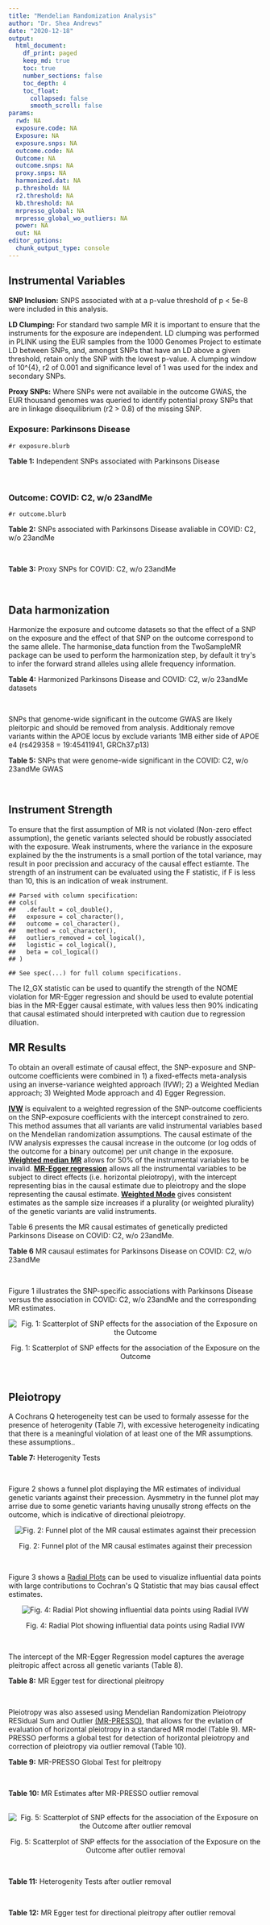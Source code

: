 ```yaml
---
title: "Mendelian Randomization Analysis"
author: "Dr. Shea Andrews"
date: "2020-12-18"
output:
  html_document:
    df_print: paged
    keep_md: true
    toc: true
    number_sections: false
    toc_depth: 4
    toc_float:
      collapsed: false
      smooth_scroll: false
params:
  rwd: NA
  exposure.code: NA
  Exposure: NA
  exposure.snps: NA
  outcome.code: NA
  Outcome: NA
  outcome.snps: NA
  proxy.snps: NA
  harmonized.dat: NA
  p.threshold: NA
  r2.threshold: NA
  kb.threshold: NA
  mrpresso_global: NA
  mrpresso_global_wo_outliers: NA
  power: NA
  out: NA
editor_options:
  chunk_output_type: console
---
```







## Instrumental Variables
**SNP Inclusion:** SNPS associated with at a p-value threshold of p < 5e-8 were included in this analysis.
<br>

**LD Clumping:** For standard two sample MR it is important to ensure that the instruments for the exposure are independent. LD clumping was performed in PLINK using the EUR samples from the 1000 Genomes Project to estimate LD between SNPs, and, amongst SNPs that have an LD above a given threshold, retain only the SNP with the lowest p-value. A clumping window of 10^{4}, r2 of 0.001 and significance level of 1 was used for the index and secondary SNPs.
<br>

**Proxy SNPs:** Where SNPs were not available in the outcome GWAS, the EUR thousand genomes was queried to identify potential proxy SNPs that are in linkage disequilibrium (r2 > 0.8) of the missing SNP.
<br>

### Exposure: Parkinsons Disease
`#r exposure.blurb`
<br>

**Table 1:** Independent SNPs associated with Parkinsons Disease
<div data-pagedtable="false">
  <script data-pagedtable-source type="application/json">
{"columns":[{"label":["SNP"],"name":[1],"type":["chr"],"align":["left"]},{"label":["CHROM"],"name":[2],"type":["dbl"],"align":["right"]},{"label":["POS"],"name":[3],"type":["dbl"],"align":["right"]},{"label":["REF"],"name":[4],"type":["chr"],"align":["left"]},{"label":["ALT"],"name":[5],"type":["chr"],"align":["left"]},{"label":["AF"],"name":[6],"type":["dbl"],"align":["right"]},{"label":["BETA"],"name":[7],"type":["dbl"],"align":["right"]},{"label":["SE"],"name":[8],"type":["dbl"],"align":["right"]},{"label":["Z"],"name":[9],"type":["dbl"],"align":["right"]},{"label":["P"],"name":[10],"type":["dbl"],"align":["right"]},{"label":["N"],"name":[11],"type":["dbl"],"align":["right"]},{"label":["TRAIT"],"name":[12],"type":["chr"],"align":["left"]}],"data":[{"1":"rs35749011","2":"1","3":"155135036","4":"G","5":"A","6":"0.0191","7":"0.7508","8":"0.0659","9":"11.393020","10":"5.022e-30","11":"482730","12":"parkinsons_disease"},{"1":"rs823106","2":"1","3":"205656453","4":"G","5":"C","6":"0.8488","7":"-0.1492","8":"0.0239","9":"-6.242678","10":"4.100e-10","11":"482730","12":"parkinsons_disease"},{"1":"rs4488803","2":"3","3":"58218352","4":"G","5":"A","6":"0.3746","7":"-0.1136","8":"0.0199","9":"-5.708543","10":"1.076e-08","11":"482730","12":"parkinsons_disease"},{"1":"rs34311866","2":"4","3":"951947","4":"T","5":"C","6":"0.1958","7":"0.2272","8":"0.0231","9":"9.835500","10":"7.974e-23","11":"482730","12":"parkinsons_disease"},{"1":"rs4698412","2":"4","3":"15737348","4":"G","5":"A","6":"0.5530","7":"0.1258","8":"0.0168","9":"7.488095","10":"7.049e-14","11":"482730","12":"parkinsons_disease"},{"1":"rs7695720","2":"4","3":"77183300","4":"A","5":"C","6":"0.2091","7":"-0.1255","8":"0.0208","9":"-6.033650","10":"1.528e-09","11":"482730","12":"parkinsons_disease"},{"1":"rs356203","2":"4","3":"90666041","4":"C","5":"T","6":"0.6169","7":"-0.2398","8":"0.0178","9":"-13.471910","10":"3.007e-41","11":"482730","12":"parkinsons_disease"},{"1":"rs75646569","2":"5","3":"60345424","4":"T","5":"G","6":"0.1117","7":"0.1916","8":"0.0266","9":"7.203010","10":"5.618e-13","11":"482730","12":"parkinsons_disease"},{"1":"rs35265698","2":"6","3":"32561334","4":"C","5":"G","6":"0.1547","7":"-0.2000","8":"0.0303","9":"-6.600660","10":"3.927e-11","11":"480593","12":"parkinsons_disease"},{"1":"rs858295","2":"7","3":"23245569","4":"A","5":"G","6":"0.3947","7":"-0.1039","8":"0.0176","9":"-5.903410","10":"3.831e-09","11":"482730","12":"parkinsons_disease"},{"1":"rs620490","2":"8","3":"16697579","4":"T","5":"G","6":"0.2762","7":"-0.1174","8":"0.0190","9":"-6.178950","10":"6.456e-10","11":"482730","12":"parkinsons_disease"},{"1":"rs144814361","2":"10","3":"121410917","4":"C","5":"T","6":"0.0174","7":"0.4411","8":"0.0680","9":"6.486765","10":"9.065e-11","11":"482730","12":"parkinsons_disease"},{"1":"rs75505347","2":"12","3":"40885549","4":"C","5":"T","6":"0.0195","7":"0.3917","8":"0.0674","9":"5.811573","10":"6.117e-09","11":"482730","12":"parkinsons_disease"},{"1":"rs10847864","2":"12","3":"123326598","4":"G","5":"T","6":"0.3625","7":"0.1274","8":"0.0179","9":"7.117318","10":"9.812e-13","11":"482730","12":"parkinsons_disease"},{"1":"rs4774417","2":"15","3":"61993702","4":"G","5":"A","6":"0.7397","7":"0.1052","8":"0.0192","9":"5.479167","10":"4.626e-08","11":"482730","12":"parkinsons_disease"},{"1":"rs12934900","2":"16","3":"30923602","4":"A","5":"T","6":"0.6571","7":"0.1215","8":"0.0184","9":"6.603260","10":"4.331e-11","11":"482730","12":"parkinsons_disease"},{"1":"rs4566208","2":"17","3":"16010920","4":"A","5":"G","6":"0.5659","7":"-0.0957","8":"0.0174","9":"-5.500000","10":"3.884e-08","11":"482730","12":"parkinsons_disease"},{"1":"rs58879558","2":"17","3":"44095467","4":"T","5":"C","6":"0.2229","7":"-0.2383","8":"0.0250","9":"-9.532000","10":"1.363e-21","11":"482730","12":"parkinsons_disease"},{"1":"rs4588066","2":"18","3":"40672964","4":"G","5":"A","6":"0.3260","7":"0.1046","8":"0.0178","9":"5.876404","10":"4.453e-09","11":"482730","12":"parkinsons_disease"}],"options":{"columns":{"min":{},"max":[10]},"rows":{"min":[10],"max":[10]},"pages":{}}}
  </script>
</div>
<br>

### Outcome: COVID: C2, w/o 23andMe
`#r outcome.blurb`
<br>

**Table 2:** SNPs associated with Parkinsons Disease avaliable in COVID: C2, w/o 23andMe
<div data-pagedtable="false">
  <script data-pagedtable-source type="application/json">
{"columns":[{"label":["SNP"],"name":[1],"type":["chr"],"align":["left"]},{"label":["CHROM"],"name":[2],"type":["dbl"],"align":["right"]},{"label":["POS"],"name":[3],"type":["dbl"],"align":["right"]},{"label":["REF"],"name":[4],"type":["chr"],"align":["left"]},{"label":["ALT"],"name":[5],"type":["chr"],"align":["left"]},{"label":["AF"],"name":[6],"type":["dbl"],"align":["right"]},{"label":["BETA"],"name":[7],"type":["dbl"],"align":["right"]},{"label":["SE"],"name":[8],"type":["dbl"],"align":["right"]},{"label":["Z"],"name":[9],"type":["dbl"],"align":["right"]},{"label":["P"],"name":[10],"type":["dbl"],"align":["right"]},{"label":["N"],"name":[11],"type":["dbl"],"align":["right"]},{"label":["TRAIT"],"name":[12],"type":["chr"],"align":["left"]}],"data":[{"1":"rs35749011","2":"1","3":"155135036","4":"G","5":"A","6":"0.02146","7":"0.0032571","8":"0.065517","9":"0.04971381","10":"0.9604000","11":"1049901","12":"covid_vs._population__eur_w/o_23andMe"},{"1":"rs823106","2":"1","3":"205656453","4":"G","5":"C","6":"0.86830","7":"0.0016756","8":"0.021096","9":"0.07942738","10":"0.9367000","11":"1293091","12":"covid_vs._population__eur_w/o_23andMe"},{"1":"rs4488803","2":"3","3":"58218352","4":"G","5":"A","6":"0.41070","7":"-0.0096150","8":"0.015546","9":"-0.61848707","10":"0.5363000","11":"1288954","12":"covid_vs._population__eur_w/o_23andMe"},{"1":"rs34311866","2":"4","3":"951947","4":"T","5":"C","6":"0.19650","7":"0.0116500","8":"0.018136","9":"0.64236877","10":"0.5206000","11":"1298710","12":"covid_vs._population__eur_w/o_23andMe"},{"1":"rs4698412","2":"4","3":"15737348","4":"G","5":"A","6":"0.55600","7":"-0.0126280","8":"0.014332","9":"-0.88110522","10":"0.3782000","11":"1298710","12":"covid_vs._population__eur_w/o_23andMe"},{"1":"rs7695720","2":"4","3":"77183300","4":"A","5":"C","6":"0.21390","7":"-0.0151080","8":"0.018846","9":"-0.80165552","10":"0.4228000","11":"1287990","12":"covid_vs._population__eur_w/o_23andMe"},{"1":"rs356203","2":"4","3":"90666041","4":"C","5":"T","6":"0.63490","7":"0.0171870","8":"0.014949","9":"1.14970901","10":"0.2503000","11":"1298346","12":"covid_vs._population__eur_w/o_23andMe"},{"1":"rs75646569","2":"5","3":"60345424","4":"T","5":"G","6":"0.10850","7":"-0.0186090","8":"0.023736","9":"-0.78399899","10":"0.4330000","11":"1298710","12":"covid_vs._population__eur_w/o_23andMe"},{"1":"rs35265698","2":"6","3":"32561334","4":"C","5":"G","6":"0.18160","7":"-0.0764840","8":"0.020159","9":"-3.79403740","10":"0.0001483","11":"1160125","12":"covid_vs._population__eur_w/o_23andMe"},{"1":"rs858295","2":"7","3":"23245569","4":"A","5":"G","6":"0.38950","7":"0.0133020","8":"0.014616","9":"0.91009852","10":"0.3628000","11":"1299010","12":"covid_vs._population__eur_w/o_23andMe"},{"1":"rs620490","2":"8","3":"16697579","4":"T","5":"G","6":"0.29720","7":"-0.0117450","8":"0.015989","9":"-0.73456752","10":"0.4626000","11":"1298046","12":"covid_vs._population__eur_w/o_23andMe"},{"1":"rs144814361","2":"10","3":"121410917","4":"C","5":"T","6":"0.02357","7":"0.1066900","8":"0.062635","9":"1.70336074","10":"0.0885200","11":"1287990","12":"covid_vs._population__eur_w/o_23andMe"},{"1":"rs75505347","2":"12","3":"40885549","4":"C","5":"T","6":"0.02478","7":"-0.0157580","8":"0.055288","9":"-0.28501664","10":"0.7756000","11":"1292427","12":"covid_vs._population__eur_w/o_23andMe"},{"1":"rs10847864","2":"12","3":"123326598","4":"G","5":"T","6":"0.34620","7":"-0.0215330","8":"0.018936","9":"-1.13714618","10":"0.2555000","11":"998982","12":"covid_vs._population__eur_w/o_23andMe"},{"1":"rs4774417","2":"15","3":"61993702","4":"G","5":"A","6":"0.70450","7":"0.0098127","8":"0.018392","9":"0.53353088","10":"0.5937000","11":"1279533","12":"covid_vs._population__eur_w/o_23andMe"},{"1":"rs12934900","2":"16","3":"30923602","4":"A","5":"T","6":"0.63490","7":"-0.0027984","8":"0.015855","9":"-0.17649953","10":"0.8599000","11":"1288954","12":"covid_vs._population__eur_w/o_23andMe"},{"1":"rs4566208","2":"17","3":"16010920","4":"A","5":"G","6":"0.55440","7":"0.0045537","8":"0.015522","9":"0.29337070","10":"0.7692000","11":"1289890","12":"covid_vs._population__eur_w/o_23andMe"},{"1":"rs58879558","2":"17","3":"44095467","4":"T","5":"C","6":"0.21420","7":"-0.0607460","8":"0.017555","9":"-3.46032469","10":"0.0005394","11":"1059999","12":"covid_vs._population__eur_w/o_23andMe"},{"1":"rs4588066","2":"18","3":"40672964","4":"G","5":"A","6":"0.33780","7":"0.0056009","8":"0.015330","9":"0.36535551","10":"0.7148000","11":"1298710","12":"covid_vs._population__eur_w/o_23andMe"}],"options":{"columns":{"min":{},"max":[10]},"rows":{"min":[10],"max":[10]},"pages":{}}}
  </script>
</div>
<br>

**Table 3:** Proxy SNPs for COVID: C2, w/o 23andMe
<div data-pagedtable="false">
  <script data-pagedtable-source type="application/json">
{"columns":[{"label":["proxy.outcome"],"name":[1],"type":["lgl"],"align":["right"]},{"label":["target_snp"],"name":[2],"type":["lgl"],"align":["right"]},{"label":["proxy_snp"],"name":[3],"type":["lgl"],"align":["right"]},{"label":["ld.r2"],"name":[4],"type":["lgl"],"align":["right"]},{"label":["Dprime"],"name":[5],"type":["lgl"],"align":["right"]},{"label":["ref.proxy"],"name":[6],"type":["lgl"],"align":["right"]},{"label":["alt.proxy"],"name":[7],"type":["lgl"],"align":["right"]},{"label":["CHROM"],"name":[8],"type":["lgl"],"align":["right"]},{"label":["POS"],"name":[9],"type":["lgl"],"align":["right"]},{"label":["ALT.proxy"],"name":[10],"type":["lgl"],"align":["right"]},{"label":["REF.proxy"],"name":[11],"type":["lgl"],"align":["right"]},{"label":["AF"],"name":[12],"type":["lgl"],"align":["right"]},{"label":["BETA"],"name":[13],"type":["lgl"],"align":["right"]},{"label":["SE"],"name":[14],"type":["lgl"],"align":["right"]},{"label":["P"],"name":[15],"type":["lgl"],"align":["right"]},{"label":["N"],"name":[16],"type":["lgl"],"align":["right"]},{"label":["ref"],"name":[17],"type":["lgl"],"align":["right"]},{"label":["alt"],"name":[18],"type":["lgl"],"align":["right"]},{"label":["ALT"],"name":[19],"type":["lgl"],"align":["right"]},{"label":["REF"],"name":[20],"type":["lgl"],"align":["right"]},{"label":["PHASE"],"name":[21],"type":["lgl"],"align":["right"]}],"data":[{"1":"NA","2":"NA","3":"NA","4":"NA","5":"NA","6":"NA","7":"NA","8":"NA","9":"NA","10":"NA","11":"NA","12":"NA","13":"NA","14":"NA","15":"NA","16":"NA","17":"NA","18":"NA","19":"NA","20":"NA","21":"NA"}],"options":{"columns":{"min":{},"max":[10]},"rows":{"min":[10],"max":[10]},"pages":{}}}
  </script>
</div>
<br>

## Data harmonization
Harmonize the exposure and outcome datasets so that the effect of a SNP on the exposure and the effect of that SNP on the outcome correspond to the same allele. The harmonise_data function from the TwoSampleMR package can be used to perform the harmonization step, by default it try's to infer the forward strand alleles using allele frequency information.
<br>

**Table 4:** Harmonized Parkinsons Disease and COVID: C2, w/o 23andMe datasets
<div data-pagedtable="false">
  <script data-pagedtable-source type="application/json">
{"columns":[{"label":["SNP"],"name":[1],"type":["chr"],"align":["left"]},{"label":["effect_allele.exposure"],"name":[2],"type":["chr"],"align":["left"]},{"label":["other_allele.exposure"],"name":[3],"type":["chr"],"align":["left"]},{"label":["effect_allele.outcome"],"name":[4],"type":["chr"],"align":["left"]},{"label":["other_allele.outcome"],"name":[5],"type":["chr"],"align":["left"]},{"label":["beta.exposure"],"name":[6],"type":["dbl"],"align":["right"]},{"label":["beta.outcome"],"name":[7],"type":["dbl"],"align":["right"]},{"label":["eaf.exposure"],"name":[8],"type":["dbl"],"align":["right"]},{"label":["eaf.outcome"],"name":[9],"type":["dbl"],"align":["right"]},{"label":["remove"],"name":[10],"type":["lgl"],"align":["right"]},{"label":["palindromic"],"name":[11],"type":["lgl"],"align":["right"]},{"label":["ambiguous"],"name":[12],"type":["lgl"],"align":["right"]},{"label":["id.outcome"],"name":[13],"type":["chr"],"align":["left"]},{"label":["chr.outcome"],"name":[14],"type":["dbl"],"align":["right"]},{"label":["pos.outcome"],"name":[15],"type":["dbl"],"align":["right"]},{"label":["se.outcome"],"name":[16],"type":["dbl"],"align":["right"]},{"label":["z.outcome"],"name":[17],"type":["dbl"],"align":["right"]},{"label":["pval.outcome"],"name":[18],"type":["dbl"],"align":["right"]},{"label":["samplesize.outcome"],"name":[19],"type":["dbl"],"align":["right"]},{"label":["outcome"],"name":[20],"type":["chr"],"align":["left"]},{"label":["mr_keep.outcome"],"name":[21],"type":["lgl"],"align":["right"]},{"label":["pval_origin.outcome"],"name":[22],"type":["chr"],"align":["left"]},{"label":["chr.exposure"],"name":[23],"type":["dbl"],"align":["right"]},{"label":["pos.exposure"],"name":[24],"type":["dbl"],"align":["right"]},{"label":["se.exposure"],"name":[25],"type":["dbl"],"align":["right"]},{"label":["z.exposure"],"name":[26],"type":["dbl"],"align":["right"]},{"label":["pval.exposure"],"name":[27],"type":["dbl"],"align":["right"]},{"label":["samplesize.exposure"],"name":[28],"type":["dbl"],"align":["right"]},{"label":["exposure"],"name":[29],"type":["chr"],"align":["left"]},{"label":["mr_keep.exposure"],"name":[30],"type":["lgl"],"align":["right"]},{"label":["pval_origin.exposure"],"name":[31],"type":["chr"],"align":["left"]},{"label":["id.exposure"],"name":[32],"type":["chr"],"align":["left"]},{"label":["action"],"name":[33],"type":["dbl"],"align":["right"]},{"label":["mr_keep"],"name":[34],"type":["lgl"],"align":["right"]},{"label":["pt"],"name":[35],"type":["dbl"],"align":["right"]},{"label":["pleitropy_keep"],"name":[36],"type":["lgl"],"align":["right"]},{"label":["mrpresso_RSSobs"],"name":[37],"type":["dbl"],"align":["right"]},{"label":["mrpresso_pval"],"name":[38],"type":["dbl"],"align":["right"]},{"label":["mrpresso_keep"],"name":[39],"type":["lgl"],"align":["right"]}],"data":[{"1":"rs10847864","2":"T","3":"G","4":"T","5":"G","6":"0.1274","7":"-0.0215330","8":"0.3625","9":"0.34620","10":"FALSE","11":"FALSE","12":"FALSE","13":"nVpEAG","14":"12","15":"123326598","16":"0.018936","17":"-1.13714618","18":"0.2555000","19":"998982","20":"covidhgi2020anaC2v4eur","21":"TRUE","22":"reported","23":"12","24":"123326598","25":"0.0179","26":"7.117318","27":"9.812e-13","28":"482730","29":"Nalls2019pd","30":"TRUE","31":"reported","32":"ScHQ70","33":"2","34":"TRUE","35":"5e-08","36":"TRUE","37":"8.091444e-04","38":"1.0000","39":"TRUE"},{"1":"rs12934900","2":"T","3":"A","4":"T","5":"A","6":"0.1215","7":"-0.0027984","8":"0.6571","9":"0.63490","10":"FALSE","11":"TRUE","12":"FALSE","13":"nVpEAG","14":"16","15":"30923602","16":"0.015855","17":"-0.17649953","18":"0.8599000","19":"1288954","20":"covidhgi2020anaC2v4eur","21":"TRUE","22":"reported","23":"16","24":"30923602","25":"0.0184","26":"6.603260","27":"4.331e-11","28":"482730","29":"Nalls2019pd","30":"TRUE","31":"reported","32":"ScHQ70","33":"2","34":"TRUE","35":"5e-08","36":"TRUE","37":"7.983788e-05","38":"1.0000","39":"TRUE"},{"1":"rs144814361","2":"T","3":"C","4":"T","5":"C","6":"0.4411","7":"0.1066900","8":"0.0174","9":"0.02357","10":"FALSE","11":"FALSE","12":"FALSE","13":"nVpEAG","14":"10","15":"121410917","16":"0.062635","17":"1.70336074","18":"0.0885200","19":"1287990","20":"covidhgi2020anaC2v4eur","21":"TRUE","22":"reported","23":"10","24":"121410917","25":"0.0680","26":"6.486765","27":"9.065e-11","28":"482730","29":"Nalls2019pd","30":"TRUE","31":"reported","32":"ScHQ70","33":"2","34":"TRUE","35":"5e-08","36":"TRUE","37":"7.830015e-03","38":"1.0000","39":"TRUE"},{"1":"rs34311866","2":"C","3":"T","4":"C","5":"T","6":"0.2272","7":"0.0116500","8":"0.1958","9":"0.19650","10":"FALSE","11":"FALSE","12":"FALSE","13":"nVpEAG","14":"4","15":"951947","16":"0.018136","17":"0.64236877","18":"0.5206000","19":"1298710","20":"covidhgi2020anaC2v4eur","21":"TRUE","22":"reported","23":"4","24":"951947","25":"0.0231","26":"9.835500","27":"7.974e-23","28":"482730","29":"Nalls2019pd","30":"TRUE","31":"reported","32":"ScHQ70","33":"2","34":"TRUE","35":"5e-08","36":"TRUE","37":"8.130376e-07","38":"1.0000","39":"TRUE"},{"1":"rs35265698","2":"G","3":"C","4":"G","5":"C","6":"-0.2000","7":"-0.0764840","8":"0.1547","9":"0.18160","10":"FALSE","11":"TRUE","12":"FALSE","13":"nVpEAG","14":"6","15":"32561334","16":"0.020159","17":"-3.79403740","18":"0.0001483","19":"1160125","20":"covidhgi2020anaC2v4eur","21":"TRUE","22":"reported","23":"6","24":"32561334","25":"0.0303","26":"-6.600660","27":"3.927e-11","28":"480593","29":"Nalls2019pd","30":"TRUE","31":"reported","32":"ScHQ70","33":"2","34":"TRUE","35":"5e-08","36":"TRUE","37":"5.112335e-03","38":"0.0171","39":"FALSE"},{"1":"rs356203","2":"T","3":"C","4":"T","5":"C","6":"-0.2398","7":"0.0171870","8":"0.6169","9":"0.63490","10":"FALSE","11":"FALSE","12":"FALSE","13":"nVpEAG","14":"4","15":"90666041","16":"0.014949","17":"1.14970901","18":"0.2503000","19":"1298346","20":"covidhgi2020anaC2v4eur","21":"TRUE","22":"reported","23":"4","24":"90666041","25":"0.0178","26":"-13.471910","27":"3.007e-41","28":"482730","29":"Nalls2019pd","30":"TRUE","31":"reported","32":"ScHQ70","33":"2","34":"TRUE","35":"5e-08","36":"TRUE","37":"1.180232e-03","38":"0.6137","39":"TRUE"},{"1":"rs35749011","2":"A","3":"G","4":"A","5":"G","6":"0.7508","7":"0.0032571","8":"0.0191","9":"0.02146","10":"FALSE","11":"FALSE","12":"FALSE","13":"nVpEAG","14":"1","15":"155135036","16":"0.065517","17":"0.04971381","18":"0.9604000","19":"1049901","20":"covidhgi2020anaC2v4eur","21":"TRUE","22":"reported","23":"1","24":"155135036","25":"0.0659","26":"11.393020","27":"5.022e-30","28":"482730","29":"Nalls2019pd","30":"TRUE","31":"reported","32":"ScHQ70","33":"2","34":"TRUE","35":"5e-08","36":"TRUE","37":"1.266803e-03","38":"1.0000","39":"TRUE"},{"1":"rs4488803","2":"A","3":"G","4":"A","5":"G","6":"-0.1136","7":"-0.0096150","8":"0.3746","9":"0.41070","10":"FALSE","11":"FALSE","12":"FALSE","13":"nVpEAG","14":"3","15":"58218352","16":"0.015546","17":"-0.61848707","18":"0.5363000","19":"1288954","20":"covidhgi2020anaC2v4eur","21":"TRUE","22":"reported","23":"3","24":"58218352","25":"0.0199","26":"-5.708543","27":"1.076e-08","28":"482730","29":"Nalls2019pd","30":"TRUE","31":"reported","32":"ScHQ70","33":"2","34":"TRUE","35":"5e-08","36":"TRUE","37":"1.888173e-05","38":"1.0000","39":"TRUE"},{"1":"rs4566208","2":"G","3":"A","4":"G","5":"A","6":"-0.0957","7":"0.0045537","8":"0.5659","9":"0.55440","10":"FALSE","11":"FALSE","12":"FALSE","13":"nVpEAG","14":"17","15":"16010920","16":"0.015522","17":"0.29337070","18":"0.7692000","19":"1289890","20":"covidhgi2020anaC2v4eur","21":"TRUE","22":"reported","23":"17","24":"16010920","25":"0.0174","26":"-5.500000","27":"3.884e-08","28":"482730","29":"Nalls2019pd","30":"TRUE","31":"reported","32":"ScHQ70","33":"2","34":"TRUE","35":"5e-08","36":"TRUE","37":"8.742039e-05","38":"1.0000","39":"TRUE"},{"1":"rs4588066","2":"A","3":"G","4":"A","5":"G","6":"0.1046","7":"0.0056009","8":"0.3260","9":"0.33780","10":"FALSE","11":"FALSE","12":"FALSE","13":"nVpEAG","14":"18","15":"40672964","16":"0.015330","17":"0.36535551","18":"0.7148000","19":"1298710","20":"covidhgi2020anaC2v4eur","21":"TRUE","22":"reported","23":"18","24":"40672964","25":"0.0178","26":"5.876404","27":"4.453e-09","28":"482730","29":"Nalls2019pd","30":"TRUE","31":"reported","32":"ScHQ70","33":"2","34":"TRUE","35":"5e-08","36":"TRUE","37":"3.960039e-07","38":"1.0000","39":"TRUE"},{"1":"rs4698412","2":"A","3":"G","4":"A","5":"G","6":"0.1258","7":"-0.0126280","8":"0.5530","9":"0.55600","10":"FALSE","11":"FALSE","12":"FALSE","13":"nVpEAG","14":"4","15":"15737348","16":"0.014332","17":"-0.88110522","18":"0.3782000","19":"1298710","20":"covidhgi2020anaC2v4eur","21":"TRUE","22":"reported","23":"4","24":"15737348","25":"0.0168","26":"7.488095","27":"7.049e-14","28":"482730","29":"Nalls2019pd","30":"TRUE","31":"reported","32":"ScHQ70","33":"2","34":"TRUE","35":"5e-08","36":"TRUE","37":"3.845009e-04","38":"1.0000","39":"TRUE"},{"1":"rs4774417","2":"A","3":"G","4":"A","5":"G","6":"0.1052","7":"0.0098127","8":"0.7397","9":"0.70450","10":"FALSE","11":"FALSE","12":"FALSE","13":"nVpEAG","14":"15","15":"61993702","16":"0.018392","17":"0.53353088","18":"0.5937000","19":"1279533","20":"covidhgi2020anaC2v4eur","21":"TRUE","22":"reported","23":"15","24":"61993702","25":"0.0192","26":"5.479167","27":"4.626e-08","28":"482730","29":"Nalls2019pd","30":"TRUE","31":"reported","32":"ScHQ70","33":"2","34":"TRUE","35":"5e-08","36":"TRUE","37":"2.398328e-05","38":"1.0000","39":"TRUE"},{"1":"rs58879558","2":"C","3":"T","4":"C","5":"T","6":"-0.2383","7":"-0.0607460","8":"0.2229","9":"0.21420","10":"FALSE","11":"FALSE","12":"FALSE","13":"nVpEAG","14":"17","15":"44095467","16":"0.017555","17":"-3.46032469","18":"0.0005394","19":"1059999","20":"covidhgi2020anaC2v4eur","21":"TRUE","22":"reported","23":"17","24":"44095467","25":"0.0250","26":"-9.532000","27":"1.363e-21","28":"482730","29":"Nalls2019pd","30":"TRUE","31":"reported","32":"ScHQ70","33":"2","34":"TRUE","35":"5e-08","36":"TRUE","37":"3.143728e-03","38":"0.0399","39":"FALSE"},{"1":"rs620490","2":"G","3":"T","4":"G","5":"T","6":"-0.1174","7":"-0.0117450","8":"0.2762","9":"0.29720","10":"FALSE","11":"FALSE","12":"FALSE","13":"nVpEAG","14":"8","15":"16697579","16":"0.015989","17":"-0.73456752","18":"0.4626000","19":"1298046","20":"covidhgi2020anaC2v4eur","21":"TRUE","22":"reported","23":"8","24":"16697579","25":"0.0190","26":"-6.178950","27":"6.456e-10","28":"482730","29":"Nalls2019pd","30":"TRUE","31":"reported","32":"ScHQ70","33":"2","34":"TRUE","35":"5e-08","36":"TRUE","37":"4.052634e-05","38":"1.0000","39":"TRUE"},{"1":"rs75505347","2":"T","3":"C","4":"T","5":"C","6":"0.3917","7":"-0.0157580","8":"0.0195","9":"0.02478","10":"FALSE","11":"FALSE","12":"FALSE","13":"nVpEAG","14":"12","15":"40885549","16":"0.055288","17":"-0.28501664","18":"0.7756000","19":"1292427","20":"covidhgi2020anaC2v4eur","21":"TRUE","22":"reported","23":"12","24":"40885549","25":"0.0674","26":"5.811573","27":"6.117e-09","28":"482730","29":"Nalls2019pd","30":"TRUE","31":"reported","32":"ScHQ70","33":"2","34":"TRUE","35":"5e-08","36":"TRUE","37":"1.267651e-03","38":"1.0000","39":"TRUE"},{"1":"rs75646569","2":"G","3":"T","4":"G","5":"T","6":"0.1916","7":"-0.0186090","8":"0.1117","9":"0.10850","10":"FALSE","11":"FALSE","12":"FALSE","13":"nVpEAG","14":"5","15":"60345424","16":"0.023736","17":"-0.78399899","18":"0.4330000","19":"1298710","20":"covidhgi2020anaC2v4eur","21":"TRUE","22":"reported","23":"5","24":"60345424","25":"0.0266","26":"7.203010","27":"5.618e-13","28":"482730","29":"Nalls2019pd","30":"TRUE","31":"reported","32":"ScHQ70","33":"2","34":"TRUE","35":"5e-08","36":"TRUE","37":"8.394567e-04","38":"1.0000","39":"TRUE"},{"1":"rs7695720","2":"C","3":"A","4":"C","5":"A","6":"-0.1255","7":"-0.0151080","8":"0.2091","9":"0.21390","10":"FALSE","11":"FALSE","12":"FALSE","13":"nVpEAG","14":"4","15":"77183300","16":"0.018846","17":"-0.80165552","18":"0.4228000","19":"1287990","20":"covidhgi2020anaC2v4eur","21":"TRUE","22":"reported","23":"4","24":"77183300","25":"0.0208","26":"-6.033650","27":"1.528e-09","28":"482730","29":"Nalls2019pd","30":"TRUE","31":"reported","32":"ScHQ70","33":"2","34":"TRUE","35":"5e-08","36":"TRUE","37":"8.817173e-05","38":"1.0000","39":"TRUE"},{"1":"rs823106","2":"C","3":"G","4":"C","5":"G","6":"-0.1492","7":"0.0016756","8":"0.8488","9":"0.86830","10":"FALSE","11":"TRUE","12":"FALSE","13":"nVpEAG","14":"1","15":"205656453","16":"0.021096","17":"0.07942738","18":"0.9367000","19":"1293091","20":"covidhgi2020anaC2v4eur","21":"TRUE","22":"reported","23":"1","24":"205656453","25":"0.0239","26":"-6.242678","27":"4.100e-10","28":"482730","29":"Nalls2019pd","30":"TRUE","31":"reported","32":"ScHQ70","33":"2","34":"TRUE","35":"5e-08","36":"TRUE","37":"8.260243e-05","38":"1.0000","39":"TRUE"},{"1":"rs858295","2":"G","3":"A","4":"G","5":"A","6":"-0.1039","7":"0.0133020","8":"0.3947","9":"0.38950","10":"FALSE","11":"FALSE","12":"FALSE","13":"nVpEAG","14":"7","15":"23245569","16":"0.014616","17":"0.91009852","18":"0.3628000","19":"1299010","20":"covidhgi2020anaC2v4eur","21":"TRUE","22":"reported","23":"7","24":"23245569","25":"0.0176","26":"-5.903410","27":"3.831e-09","28":"482730","29":"Nalls2019pd","30":"TRUE","31":"reported","32":"ScHQ70","33":"2","34":"TRUE","35":"5e-08","36":"TRUE","37":"3.563453e-04","38":"1.0000","39":"TRUE"}],"options":{"columns":{"min":{},"max":[10]},"rows":{"min":[10],"max":[10]},"pages":{}}}
  </script>
</div>
<br>

SNPs that genome-wide significant in the outcome GWAS are likely pleitorpic and should be removed from analysis. Additionaly remove variants within the APOE locus by exclude variants 1MB either side of APOE e4 (rs429358 = 19:45411941, GRCh37.p13)
<br>


**Table 5:** SNPs that were genome-wide significant in the COVID: C2, w/o 23andMe GWAS
<div data-pagedtable="false">
  <script data-pagedtable-source type="application/json">
{"columns":[{"label":["SNP"],"name":[1],"type":["chr"],"align":["left"]},{"label":["chr.outcome"],"name":[2],"type":["dbl"],"align":["right"]},{"label":["pos.outcome"],"name":[3],"type":["dbl"],"align":["right"]},{"label":["pval.exposure"],"name":[4],"type":["dbl"],"align":["right"]},{"label":["pval.outcome"],"name":[5],"type":["dbl"],"align":["right"]}],"data":[],"options":{"columns":{"min":{},"max":[10]},"rows":{"min":[10],"max":[10]},"pages":{}}}
  </script>
</div>
<br>


## Instrument Strength
To ensure that the first assumption of MR is not violated (Non-zero effect assumption), the genetic variants selected should be robustly associated with the exposure. Weak instruments, where the variance in the exposure explained by the the instruments is a small portion of the total variance, may result in poor precission and accuracy of the causal effect estiamte. The strength of an instrument can be evaluated using the F statistic, if F is less than 10, this is an indication of weak instrument.


```
## Parsed with column specification:
## cols(
##   .default = col_double(),
##   exposure = col_character(),
##   outcome = col_character(),
##   method = col_character(),
##   outliers_removed = col_logical(),
##   logistic = col_logical(),
##   beta = col_logical()
## )
```

```
## See spec(...) for full column specifications.
```

<div data-pagedtable="false">
  <script data-pagedtable-source type="application/json">
{"columns":[{"label":["outliers_removed"],"name":[1],"type":["lgl"],"align":["right"]},{"label":["pve.exposure"],"name":[2],"type":["dbl"],"align":["right"]},{"label":["F"],"name":[3],"type":["dbl"],"align":["right"]},{"label":["Alpha"],"name":[4],"type":["dbl"],"align":["right"]},{"label":["NCP"],"name":[5],"type":["dbl"],"align":["right"]},{"label":["Power"],"name":[6],"type":["dbl"],"align":["right"]}],"data":[{"1":"FALSE","2":"0.0007443399","3":"57.79114","4":"0.05","5":"6.6687356","6":"0.73317173"},{"1":"TRUE","2":"0.0006527780","3":"56.63970","4":"0.05","5":"0.1716993","6":"0.06989127"}],"options":{"columns":{"min":{},"max":[10]},"rows":{"min":[10],"max":[10]},"pages":{}}}
  </script>
</div>

The I2_GX statistic can be used to quantify the strength of the NOME violation for MR-Egger regression and should be used to evalute potential bias in the MR-Egger causal estimate, with values less then 90% indicating that causal estimated should interpreted with caution due to regression diluation.

<div data-pagedtable="false">
  <script data-pagedtable-source type="application/json">
{"columns":[{"label":["outliers_removed"],"name":[1],"type":["lgl"],"align":["right"]},{"label":["Isq_gx"],"name":[2],"type":["dbl"],"align":["right"]}],"data":[{"1":"FALSE","2":"0.8209648"},{"1":"TRUE","2":"0.8124634"}],"options":{"columns":{"min":{},"max":[10]},"rows":{"min":[10],"max":[10]},"pages":{}}}
  </script>
</div>


##  MR Results
To obtain an overall estimate of causal effect, the SNP-exposure and SNP-outcome coefficients were combined in 1) a fixed-effects meta-analysis using an inverse-variance weighted approach (IVW); 2) a Weighted Median approach; 3) Weighted Mode approach and 4) Egger Regression.


[**IVW**](https://doi.org/10.1002/gepi.21758) is equivalent to a weighted regression of the SNP-outcome coefficients on the SNP-exposure coefficients with the intercept constrained to zero. This method assumes that all variants are valid instrumental variables based on the Mendelian randomization assumptions. The causal estimate of the IVW analysis expresses the causal increase in the outcome (or log odds of the outcome for a binary outcome) per unit change in the exposure. [**Weighted median MR**](https://doi.org/10.1002/gepi.21965) allows for 50% of the instrumental variables to be invalid. [**MR-Egger regression**](https://doi.org/10.1093/ije/dyw220) allows all the instrumental variables to be subject to direct effects (i.e. horizontal pleiotropy), with the intercept representing bias in the causal estimate due to pleiotropy and the slope representing the causal estimate. [**Weighted Mode**](https://doi.org/10.1093/ije/dyx102) gives consistent estimates as the sample size increases if a plurality (or weighted plurality) of the genetic variants are valid instruments.
<br>



Table 6 presents the MR causal estimates of genetically predicted Parkinsons Disease on COVID: C2, w/o 23andMe.
<br>

**Table 6** MR causaul estimates for Parkinsons Disease on COVID: C2, w/o 23andMe
<div data-pagedtable="false">
  <script data-pagedtable-source type="application/json">
{"columns":[{"label":["id.exposure"],"name":[1],"type":["chr"],"align":["left"]},{"label":["id.outcome"],"name":[2],"type":["chr"],"align":["left"]},{"label":["outcome"],"name":[3],"type":["fctr"],"align":["left"]},{"label":["exposure"],"name":[4],"type":["fctr"],"align":["left"]},{"label":["method"],"name":[5],"type":["fctr"],"align":["left"]},{"label":["nsnp"],"name":[6],"type":["int"],"align":["right"]},{"label":["b"],"name":[7],"type":["dbl"],"align":["right"]},{"label":["se"],"name":[8],"type":["dbl"],"align":["right"]},{"label":["pval"],"name":[9],"type":["dbl"],"align":["right"]}],"data":[{"1":"ScHQ70","2":"nVpEAG","3":"covidhgi2020anaC2v4eur","4":"Nalls2019pd","5":"Inverse variance weighted (fixed effects)","6":"19","7":"0.047711182","8":"0.02545135","9":"0.0608473"},{"1":"ScHQ70","2":"nVpEAG","3":"covidhgi2020anaC2v4eur","4":"Nalls2019pd","5":"Weighted median","6":"19","7":"0.002771118","8":"0.03795351","9":"0.9417954"},{"1":"ScHQ70","2":"nVpEAG","3":"covidhgi2020anaC2v4eur","4":"Nalls2019pd","5":"Weighted mode","6":"19","7":"-0.035009142","8":"0.05374339","9":"0.5230105"},{"1":"ScHQ70","2":"nVpEAG","3":"covidhgi2020anaC2v4eur","4":"Nalls2019pd","5":"MR Egger","6":"19","7":"0.107966905","8":"0.08362288","9":"0.2139447"}],"options":{"columns":{"min":{},"max":[10]},"rows":{"min":[10],"max":[10]},"pages":{}}}
  </script>
</div>
<br>

Figure 1 illustrates the SNP-specific associations with Parkinsons Disease versus the association in COVID: C2, w/o 23andMe and the corresponding MR estimates.
<br>

<div class="figure" style="text-align: center">
<img src="/sc/arion/projects/LOAD/shea/Projects/MRcovid/results/MRcovideurwoukbb/Nalls2019pd/covidhgi2020anaC2v4eur/Nalls2019pd_5e-8_covidhgi2020anaC2v4eur_MR_Analaysis_files/figure-html/scatter_plot-1.png" alt="Fig. 1: Scatterplot of SNP effects for the association of the Exposure on the Outcome"  />
<p class="caption">Fig. 1: Scatterplot of SNP effects for the association of the Exposure on the Outcome</p>
</div>
<br>


## Pleiotropy
A Cochrans Q heterogeneity test can be used to formaly assesse for the presence of heterogenity (Table 7), with excessive heterogeneity indicating that there is a meaningful violation of at least one of the MR assumptions.
these assumptions..
<br>

**Table 7:** Heterogenity Tests
<div data-pagedtable="false">
  <script data-pagedtable-source type="application/json">
{"columns":[{"label":["id.exposure"],"name":[1],"type":["chr"],"align":["left"]},{"label":["id.outcome"],"name":[2],"type":["chr"],"align":["left"]},{"label":["outcome"],"name":[3],"type":["fctr"],"align":["left"]},{"label":["exposure"],"name":[4],"type":["fctr"],"align":["left"]},{"label":["method"],"name":[5],"type":["fctr"],"align":["left"]},{"label":["Q"],"name":[6],"type":["dbl"],"align":["right"]},{"label":["Q_df"],"name":[7],"type":["dbl"],"align":["right"]},{"label":["Q_pval"],"name":[8],"type":["dbl"],"align":["right"]}],"data":[{"1":"ScHQ70","2":"nVpEAG","3":"covidhgi2020anaC2v4eur","4":"Nalls2019pd","5":"MR Egger","6":"32.00871","7":"17","8":"0.01501051"},{"1":"ScHQ70","2":"nVpEAG","3":"covidhgi2020anaC2v4eur","4":"Nalls2019pd","5":"Inverse variance weighted","6":"33.19286","7":"18","8":"0.01581553"}],"options":{"columns":{"min":{},"max":[10]},"rows":{"min":[10],"max":[10]},"pages":{}}}
  </script>
</div>
<br>

Figure 2 shows a funnel plot displaying the MR estimates of individual genetic variants against their precession. Aysmmetry in the funnel plot may arrise due to some genetic variants having unusally strong effects on the outcome, which is indicative of directional pleiotropy.
<br>

<div class="figure" style="text-align: center">
<img src="/sc/arion/projects/LOAD/shea/Projects/MRcovid/results/MRcovideurwoukbb/Nalls2019pd/covidhgi2020anaC2v4eur/Nalls2019pd_5e-8_covidhgi2020anaC2v4eur_MR_Analaysis_files/figure-html/funnel_plot-1.png" alt="Fig. 2: Funnel plot of the MR causal estimates against their precession"  />
<p class="caption">Fig. 2: Funnel plot of the MR causal estimates against their precession</p>
</div>
<br>

Figure 3 shows a [Radial Plots](https://github.com/WSpiller/RadialMR) can be used to visualize influential data points with large contributions to Cochran's Q Statistic that may bias causal effect estimates.



<div class="figure" style="text-align: center">
<img src="/sc/arion/projects/LOAD/shea/Projects/MRcovid/results/MRcovideurwoukbb/Nalls2019pd/covidhgi2020anaC2v4eur/Nalls2019pd_5e-8_covidhgi2020anaC2v4eur_MR_Analaysis_files/figure-html/Radial_Plot-1.png" alt="Fig. 4: Radial Plot showing influential data points using Radial IVW"  />
<p class="caption">Fig. 4: Radial Plot showing influential data points using Radial IVW</p>
</div>
<br>

The intercept of the MR-Egger Regression model captures the average pleitropic affect across all genetic variants (Table 8).
<br>

**Table 8:** MR Egger test for directional pleitropy
<div data-pagedtable="false">
  <script data-pagedtable-source type="application/json">
{"columns":[{"label":["id.exposure"],"name":[1],"type":["chr"],"align":["left"]},{"label":["id.outcome"],"name":[2],"type":["chr"],"align":["left"]},{"label":["outcome"],"name":[3],"type":["fctr"],"align":["left"]},{"label":["exposure"],"name":[4],"type":["fctr"],"align":["left"]},{"label":["egger_intercept"],"name":[5],"type":["dbl"],"align":["right"]},{"label":["se"],"name":[6],"type":["dbl"],"align":["right"]},{"label":["pval"],"name":[7],"type":["dbl"],"align":["right"]}],"data":[{"1":"ScHQ70","2":"nVpEAG","3":"covidhgi2020anaC2v4eur","4":"Nalls2019pd","5":"-0.01095206","6":"0.0138103","7":"0.4386854"}],"options":{"columns":{"min":{},"max":[10]},"rows":{"min":[10],"max":[10]},"pages":{}}}
  </script>
</div>
<br>

Pleiotropy was also assesed using Mendelian Randomization Pleiotropy RESidual Sum and Outlier [(MR-PRESSO)](https://doi.org/10.1038/s41588-018-0099-7), that allows for the evlation of evaluation of horizontal pleiotropy in a standared MR model (Table 9). MR-PRESSO performs a global test for detection of horizontal pleiotropy and correction of pleiotropy via outlier removal (Table 10).
<br>

**Table 9:** MR-PRESSO Global Test for pleitropy
<div data-pagedtable="false">
  <script data-pagedtable-source type="application/json">
{"columns":[{"label":["id.exposure"],"name":[1],"type":["chr"],"align":["left"]},{"label":["id.outcome"],"name":[2],"type":["chr"],"align":["left"]},{"label":["outcome"],"name":[3],"type":["chr"],"align":["left"]},{"label":["exposure"],"name":[4],"type":["chr"],"align":["left"]},{"label":["pt"],"name":[5],"type":["dbl"],"align":["right"]},{"label":["outliers_removed"],"name":[6],"type":["lgl"],"align":["right"]},{"label":["n_outliers"],"name":[7],"type":["dbl"],"align":["right"]},{"label":["RSSobs"],"name":[8],"type":["dbl"],"align":["right"]},{"label":["pval"],"name":[9],"type":["dbl"],"align":["right"]}],"data":[{"1":"ScHQ70","2":"nVpEAG","3":"covidhgi2020anaC2v4eur","4":"Nalls2019pd","5":"5e-08","6":"FALSE","7":"2","8":"39.48058","9":"0.0079"}],"options":{"columns":{"min":{},"max":[10]},"rows":{"min":[10],"max":[10]},"pages":{}}}
  </script>
</div>
<br>


**Table 10:** MR Estimates after MR-PRESSO outlier removal
<div data-pagedtable="false">
  <script data-pagedtable-source type="application/json">
{"columns":[{"label":["id.exposure"],"name":[1],"type":["chr"],"align":["left"]},{"label":["id.outcome"],"name":[2],"type":["chr"],"align":["left"]},{"label":["outcome"],"name":[3],"type":["fctr"],"align":["left"]},{"label":["exposure"],"name":[4],"type":["fctr"],"align":["left"]},{"label":["method"],"name":[5],"type":["fctr"],"align":["left"]},{"label":["nsnp"],"name":[6],"type":["int"],"align":["right"]},{"label":["b"],"name":[7],"type":["dbl"],"align":["right"]},{"label":["se"],"name":[8],"type":["dbl"],"align":["right"]},{"label":["pval"],"name":[9],"type":["dbl"],"align":["right"]}],"data":[{"1":"ScHQ70","2":"nVpEAG","3":"covidhgi2020anaC2v4eur","4":"Nalls2019pd","5":"Inverse variance weighted (fixed effects)","6":"17","7":"-0.008690184","8":"0.02815997","9":"0.7576253"},{"1":"ScHQ70","2":"nVpEAG","3":"covidhgi2020anaC2v4eur","4":"Nalls2019pd","5":"Weighted median","6":"17","7":"-0.019234293","8":"0.03820127","9":"0.6146137"},{"1":"ScHQ70","2":"nVpEAG","3":"covidhgi2020anaC2v4eur","4":"Nalls2019pd","5":"Weighted mode","6":"17","7":"-0.047643345","8":"0.05325646","9":"0.3842602"},{"1":"ScHQ70","2":"nVpEAG","3":"covidhgi2020anaC2v4eur","4":"Nalls2019pd","5":"MR Egger","6":"17","7":"0.006687002","8":"0.06529351","9":"0.9197843"}],"options":{"columns":{"min":{},"max":[10]},"rows":{"min":[10],"max":[10]},"pages":{}}}
  </script>
</div>
<br>

<div class="figure" style="text-align: center">
<img src="/sc/arion/projects/LOAD/shea/Projects/MRcovid/results/MRcovideurwoukbb/Nalls2019pd/covidhgi2020anaC2v4eur/Nalls2019pd_5e-8_covidhgi2020anaC2v4eur_MR_Analaysis_files/figure-html/scatter_plot_outlier-1.png" alt="Fig. 5: Scatterplot of SNP effects for the association of the Exposure on the Outcome after outlier removal"  />
<p class="caption">Fig. 5: Scatterplot of SNP effects for the association of the Exposure on the Outcome after outlier removal</p>
</div>
<br>

**Table 11:** Heterogenity Tests after outlier removal
<div data-pagedtable="false">
  <script data-pagedtable-source type="application/json">
{"columns":[{"label":["id.exposure"],"name":[1],"type":["chr"],"align":["left"]},{"label":["id.outcome"],"name":[2],"type":["chr"],"align":["left"]},{"label":["outcome"],"name":[3],"type":["fctr"],"align":["left"]},{"label":["exposure"],"name":[4],"type":["fctr"],"align":["left"]},{"label":["method"],"name":[5],"type":["fctr"],"align":["left"]},{"label":["Q"],"name":[6],"type":["dbl"],"align":["right"]},{"label":["Q_df"],"name":[7],"type":["dbl"],"align":["right"]},{"label":["Q_pval"],"name":[8],"type":["dbl"],"align":["right"]}],"data":[{"1":"ScHQ70","2":"nVpEAG","3":"covidhgi2020anaC2v4eur","4":"Nalls2019pd","5":"MR Egger","6":"10.17506","7":"15","8":"0.8085863"},{"1":"ScHQ70","2":"nVpEAG","3":"covidhgi2020anaC2v4eur","4":"Nalls2019pd","5":"Inverse variance weighted","6":"10.24319","7":"16","8":"0.8536232"}],"options":{"columns":{"min":{},"max":[10]},"rows":{"min":[10],"max":[10]},"pages":{}}}
  </script>
</div>
<br>

**Table 12:** MR Egger test for directional pleitropy after outlier removal
<div data-pagedtable="false">
  <script data-pagedtable-source type="application/json">
{"columns":[{"label":["id.exposure"],"name":[1],"type":["chr"],"align":["left"]},{"label":["id.outcome"],"name":[2],"type":["chr"],"align":["left"]},{"label":["outcome"],"name":[3],"type":["fctr"],"align":["left"]},{"label":["exposure"],"name":[4],"type":["fctr"],"align":["left"]},{"label":["egger_intercept"],"name":[5],"type":["dbl"],"align":["right"]},{"label":["se"],"name":[6],"type":["dbl"],"align":["right"]},{"label":["pval"],"name":[7],"type":["dbl"],"align":["right"]}],"data":[{"1":"ScHQ70","2":"nVpEAG","3":"covidhgi2020anaC2v4eur","4":"Nalls2019pd","5":"-0.002682843","6":"0.01027778","7":"0.7976167"}],"options":{"columns":{"min":{},"max":[10]},"rows":{"min":[10],"max":[10]},"pages":{}}}
  </script>
</div>
<br>
